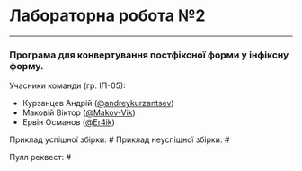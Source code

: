 # Лабораторна робота №2
---
### Програма для конвертування постфіксної форми у інфіксну форму.

Учасники команди (гр. ІП-05): 
 * Курзанцев Андрій ([@andreykurzantsev](https://github.com/andreykurzantsev))
 * Маковій Віктор ([@Makov-Vik](https://github.com/Makov-Vik))
 * Ервін Османов ([@Er4ik](https://github.com/Er4ik))

Приклад успішної збірки: #
Приклад неуспішної збірки: #

Пулл реквест: #
